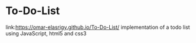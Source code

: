 # To-Do-List
link:https://omar-elasrigy.github.io/To-Do-List/
implementation of a todo list using JavaScript, html5 and css3
